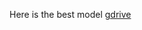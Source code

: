 Here is the best model [gdrive](https://drive.google.com/file/d/1ExRLjPnPcV5-XSvQKlv_izYRfHtlAVUB/view?usp=sharing)